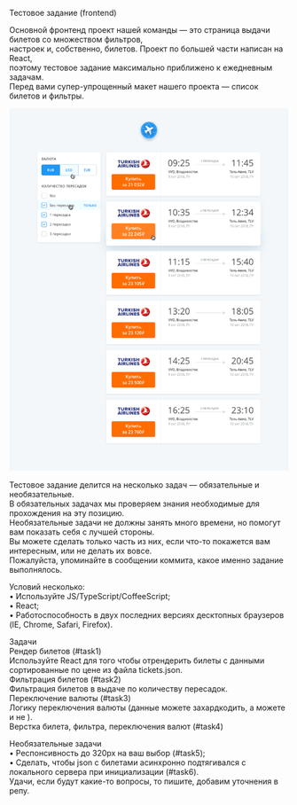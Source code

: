 Тестовое задание (frontend)</br>

Основной фронтенд проект нашей команды — это страница выдачи билетов со множеством фильтров, </br>
настроек и, собственно, билетов. Проект по большей части написан на React, </br>
поэтому тестовое задание максимально приближено к ежедневным задачам.</br>
Перед вами супер-упрощенный макет нашего проекта — список билетов и фильтры. </br>

![Скриншот](https://github.com/Neremeev/for-frontend/blob/master/docs/test/test7/search.png)

Тестовое задание делится на несколько задач — обязательные и необязательные. </br>
В обязательных задачах мы проверяем знания необходимые для прохождения на эту позицию.</br>
Необязательные задачи не должны занять много времени, но помогут вам показать себя с лучшей стороны. </br>
Вы можете сделать только часть из них, если что-то покажется вам интересным, или не делать их вовсе.</br>
Пожалуйста, упоминайте в сообщении коммита, какое именно задание выполнялось.</br>

Условий несколько:</br>
•	Используйте JS/TypeScript/CoffeeScript;</br>
•	React;</br>
•	Работоспособность в двух последних версиях десктопных браузеров (IE, Chrome, Safari, Firefox).</br>
 
Задачи</br>
Рендер билетов (#task1)</br>
Используйте React для того чтобы отрендерить билеты с данными сортированные по цене из файла tickets.json.</br>
Фильтрация билетов (#task2)</br>
Фильтрация билетов в выдаче по количеству пересадок.</br>
Переключение валюты (#task3)</br>
Логику переключения валюты (данные можете захардкодить, а можете и не ).</br>
Верстка билета, фильтра, переключения валют (#task4)</br>

Необязательные задачи</br>
•	Респонсивность до 320px на ваш выбор (#task5);</br>
•	Сделать, чтобы json с билетами асинхронно подтягивался с локального сервера при инициализации (#task6).</br>
Удачи, если будут какие-то вопросы, то пишите, добавим уточнения в репу.</br>
